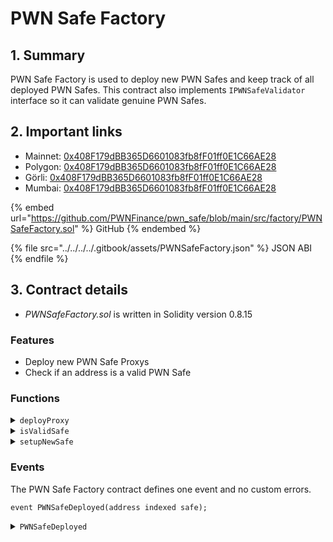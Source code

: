 # PWN Safe Factory

## 1. Summary

PWN Safe Factory is used to deploy new PWN Safes and keep track of all deployed PWN Safes. This contract also implements `IPWNSafeValidator` interface so it can validate genuine PWN Safes.

## 2. Important links

* Mainnet: [0x408F179dBB365D6601083fb8fF01ff0E1C66AE28](https://etherscan.io/address/0x408F179dBB365D6601083fb8fF01ff0E1C66AE28)
* Polygon: [0x408F179dBB365D6601083fb8fF01ff0E1C66AE28](https://polygonscan.com/address/0x408F179dBB365D6601083fb8fF01ff0E1C66AE28)
* Görli: [0x408F179dBB365D6601083fb8fF01ff0E1C66AE28](https://goerli.etherscan.io/address/0x408F179dBB365D6601083fb8fF01ff0E1C66AE28)
* Mumbai: [0x408F179dBB365D6601083fb8fF01ff0E1C66AE28](https://mumbai.polygonscan.com/address/0x408F179dBB365D6601083fb8fF01ff0E1C66AE28#code)

{% embed url="https://github.com/PWNFinance/pwn_safe/blob/main/src/factory/PWNSafeFactory.sol" %}
GitHub
{% endembed %}

{% file src="../../../../.gitbook/assets/PWNSafeFactory.json" %}
JSON ABI
{% endfile %}

## 3. Contract details

* _PWNSafeFactory.sol_ is written in Solidity version 0.8.15

### Features

* Deploy new PWN Safe Proxys
* Check if an address is a valid PWN Safe

### Functions

<details>

<summary><code>deployProxy</code></summary>

#### Overview

A user can deploy a new PWN Safe proxy by calling the `deployProxy` function.&#x20;

This function takes two arguments supplied by the caller:

* `address[] calldata`**`owners`** - Array of addresses which will be able to sign transactions for this Safe
* `uint256`**`threshold`** - Amount of owner signatures required for a valid transaction

#### Implementation

```solidity
function deployProxy(
	address[] calldata owners,
	uint256 threshold
) external returns (GnosisSafe) {
	// Deploy new gnosis safe proxy
	GnosisSafeProxy proxy = gnosisSafeProxyFactory.createProxy(gnosisSafeSingleton, "");
	GnosisSafe safe = GnosisSafe(payable(address(proxy)));

	// Setup safe
	safe.setup(
		owners, // _owners
		threshold, // _threshold
		address(this), // to
		abi.encodeWithSelector(PWNSafeFactory.setupNewSafe.selector), // data
		fallbackHandler, // fallbackHandler
		address(0), // paymentToken
		0, // payment
		payable(address(0)) // paymentReceiver
	);

	// Store as valid address
	isValidSafe[address(safe)] = true;

	// Emit event
	emit PWNSafeDeployed(address(safe));

	return safe;
}
```

</details>

<details>

<summary><code>isValidSafe</code></summary>

#### Overview

Getter function for the `isValidSafe` mapping (address => bool) stored inside the PWN Safe Factory contract.

This function returns _true_ if a given address is a valid PWN Safe Proxy and returns _false_ otherwise.

#### Implementation

```solidity
function isValidSafe(address safe) external view returns (bool);

mapping(address => bool) public isValidSafe;
```

</details>

<details>

<summary><code>setupNewSafe</code></summary>

#### Overview

Set up function for a new PWN Safe. It ensures Safe has the correct Safe singleton, and initialises the Safe with the correct ATR [Module](atr-module/) and [Guard](atr-guard/). Only the PWN Safe Proxy can call this function.&#x20;

This function does not define any parameters.&#x20;

#### Implementation

```solidity
function setupNewSafe() external {
    // Check that is called via delegatecall
    require(
        address(this) != pwnFactorySingleton,
        "Should only be called via delegatecall"
    );

    // Check that caller is GnosisSafeProxy
    // Need to hash bytes arrays first, because solidity cannot compare byte arrays directly
    require(
        keccak256(gnosisSafeProxyFactory.proxyRuntimeCode()) ==
            keccak256(address(this).code),
        "Caller is not gnosis safe proxy"
    );

    // Check that proxy has correct singleton set
    // GnosisSafeStorage.sol defines singleton address at the first position (-> index 0)
    bytes memory singletonValue = StorageAccessible(address(this))
        .getStorageAt(0, 1);
    require(
        bytes32(singletonValue) ==
            bytes32(uint256(uint160(gnosisSafeSingleton))),
        "Proxy has unsupported singleton"
    );

    _storeGuardAndModule();
}
```

</details>

### Events

The PWN Safe Factory contract defines one event and no custom errors.

```solidity
event PWNSafeDeployed(address indexed safe);
```

<details>

<summary><code>PWNSafeDeployed</code></summary>

PWNSafeDeployed event is emitted when a new PWN Safe Proxy is deployed by the [`deployProxy`](pwn-safe-factory.md#deployproxy) function.&#x20;

This event has one parameter:

* `address indexed`**`safe`** - Address of the newly deployed proxy contract

</details>
